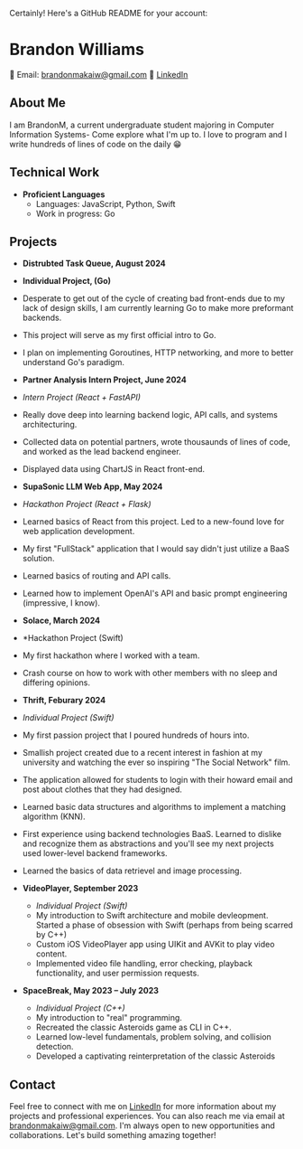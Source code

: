 Certainly! Here's a GitHub README for your account:

# Brandon Williams

📧 Email: brandonmakaiw@gmail.com
🔗 [LinkedIn](https://www.linkedin.com/in/brandon-williams/)

## About Me

I am BrandonM, a current undergraduate student majoring in Computer Information Systems-
Come explore what I'm up to. I love to program and I write hundreds of lines of code on the daily 😁

## Technical Work

- **Proficient Languages**
  - Languages: JavaScript, Python, Swift
  - Work in progress: Go
  
## Projects

- **Distrubted Task Queue, August 2024**
- **Individual Project, (Go)**
- Desperate to get out of the cycle of creating bad front-ends due to my lack of design skills, I am currently learning Go to make more preformant backends.
- This project will serve as my first official intro to Go.
- I plan on implementing Goroutines, HTTP networking, and more to better understand Go's paradigm.

- **Partner Analysis Intern Project, June 2024**
- *Intern Project (React + FastAPI)*
- Really dove deep into learning backend logic, API calls, and systems architecturing.
- Collected data on potential partners, wrote thousaunds of lines of code, and worked as the lead backend engineer.
- Displayed data using ChartJS in React front-end.

- **SupaSonic LLM Web App, May 2024**
- *Hackathon Project (React + Flask)*
- Learned basics of React from this project. Led to a new-found love for web application development.
- My first "FullStack" application that I would say didn't just utilize a BaaS solution.
- Learned basics of routing and API calls.
- Learned how to implement OpenAI's API and basic prompt engineering (impressive, I know).

- **Solace, March 2024**
- *Hackathon Project (Swift)
- My first hackathon where I worked with a team.
- Crash course on how to work with other members with no sleep and differing opinions.

- **Thrift, Feburary 2024**
- *Individual Project (Swift)*
- My first passion project that I poured hundreds of hours into.
- Smallish project created due to a recent interest in fashion at my university and watching the ever so inspiring "The Social Network" film.
- The application allowed for students to login with their howard email and post about clothes that they had designed.
- Learned basic data structures and algorithms to implement a matching algorithm (KNN).
- First experience using backend technologies BaaS. Learned to dislike and recognize them as abstractions and you'll see my next projects used lower-level backend frameworks.
- Learned the basics of data retrievel and image processing.

- **VideoPlayer, September 2023**
  - *Individual Project (Swift)*
  - My introduction to Swift architecture and mobile devleopment. Started a phase of obsession with Swift (perhaps from being scarred by C++)
  - Custom iOS VideoPlayer app using UIKit and AVKit to play video content.
  - Implemented video file handling, error checking, playback functionality, and user permission requests.

- **SpaceBreak, May 2023 – July 2023**
  - *Individual Project (C++)*
  - My introduction to "real" programming.
  - Recreated the classic Asteroids game as CLI in C++.
  - Learned low-level fundamentals, problem solving, and collision detection.
  - Developed a captivating reinterpretation of the classic Asteroids 



  
## Contact

Feel free to connect with me on [LinkedIn](https://www.linkedin.com/in/brandon-williams/) for more information about my projects and professional experiences. You can also reach me via email at brandonmakaiw@gmail.com. I'm always open to new opportunities and collaborations. Let's build something amazing together!
<!---
brandonmakai/brandonmakai is a ✨ special ✨ repository because its `README.md` (this file) appears on your GitHub profile.
You can click the Preview link to take a look at your changes.
--->
